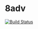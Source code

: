 # 8adv
[![Build Status](https://travis-ci.org/guangyu925/8adv.svg?branch=master)](https://travis-ci.org/guangyu925/8adv)
